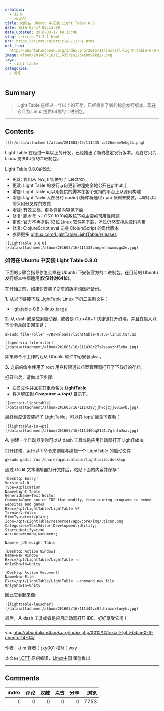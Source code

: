 ```yaml
---
creators:
  - Ji m
  - zky001
title: 如何在 Ubuntu 中安装 Light Table 0.8
date: 2016-03-17 09:13:00
date_updated: 2016-03-17 09:13:00
slug: article-7113-1.html
url: https://linux.cn/article-7113-1.html
url_from: 
  http://ubuntuhandbook.org/index.php/2015/12/install-light-table-0-8-ubuntu-14-04/
image: album/201603/16/111435rss226mebm9ekg2s.png
tags:
  - light table
categories:
  - 分享
---
```


## Summary

> Light Table 在经过一年以上的开发，已经推出了新的稳定发行版本。现在它只为 Linux 提供64位的二进制包。

***

<!-- more -->

## Contents

`![](/data/attachment/album/201603/16/111435rss226mebm9ekg2s.png)`

Light Table 在经过一年以上的开发，已经推出了新的稳定发行版本。现在它只为 Linux 提供64位的二进制包。

Light Table 0.8.0的改动:

* 更改: 我们从 NW.js 切换到了 Electron
* 更改: Light Table 的发行与自更新进程完全地公开在github上
* 增加: Light Table 可以用提供的脚本在各个支持的平台上从源码构建
* 增加: Light Table 大部分的 node 代码库将通过 npm 依赖来安装，以取代以前采用分叉库的方式
* 增加: 有效文档。更多详情内容见下面
* 修复: 版本号 >= OSX 10.10的系统下的主要的可用性问题
* 更改: 官方不再提供 32位 Linux 软件包下载，不过仍然支持从源码构建
* 修复: ClojureScript eval 支持 ClojureScript 的现代版本
* 参阅更多 [github.com/LightTable/LightTable/releases](https://github.com/LightTable/LightTable/releases)

`![LightTable 0.8.0](/data/attachment/album/201603/16/111438cnnpenhnwmmzgw2e.jpg)`

### 如何在 Ubuntu 中安装 Light Table 0.8.0

下面的步骤会指导你怎么样在 Ubuntu 下安装官方的二进制包，在目前的 Ubuntu 发行版本中都适用(**仅仅针对64位**)。

在开始之前，如果你安装了之前的版本请做好备份。

**1.** 从以下链接下载 LightTable Linux 下的二进制文件：

* [lighttable-0.8.0-linux.tar.gz](https://github.com/LightTable/LightTable/releases/download/0.8.0/lighttable-0.8.0-linux.tar.gz)

**2.** 从 dash 或是应用启动器，或者是 Ctrl+Alt+T 快捷键打开终端，并且在输入以下命令后敲击回车键：

```shell
gksudo file-roller ~/Downloads/lighttable-0.8.0-linux.tar.gz
```

`![open-via-fileroller](/data/attachment/album/201603/16/111438r27s6saaszhfloha.jpg)`

如果命令不工作的话从 Ubuntu 软件中心安装`gksu`。

**3.** 之前的命令使用了 root 用户权限通过档案管理器打开了下载好的存档。

打开它后，请做以下步骤:

* 右击文件并且将其重命名为 **LightTable**
* 将其解压到 **Computer -> /opt/** 目录下。

`![extract-lighttable](/data/attachment/album/201603/16/111439vjjh6cjzjj0v1wvb.jpg)`

最终你应该安装好了 LightTable，可以在 /opt/ 目录下查看：

`![lighttable-in-opt](/data/attachment/album/201603/16/111440bq2114u7qfnln2nx.jpg)`

**4.** 创建一个启动器使你可以从 dash 工具或是应用启动器打开 LightTable。

打开终端，运行以下命令来创建与编辑一个 LightTable 的启动文件：

```shell
gksudo gedit /usr/share/applications/lighttable.desktop
```

通过 Gedit 文本编辑器打开文件后，粘贴下面的内容并保存：

```shell
[Desktop Entry]
Version=1.0
Type=Application
Name=Light Table
GenericName=Text Editor
Comment=Open source IDE that modify, from running programs to embed websites and games
Exec=/opt/LightTable/LightTable %F
Terminal=false
MimeType=text/plain;
Icon=/opt/LightTable/resources/app/core/img/lticon.png
Categories=TextEditor;Development;Utility;
StartupNotify=true
Actions=Window;Document;

Name[en_US]=Light Table

[Desktop Action Window]
Name=New Window
Exec=/opt/LightTable/LightTable -n
OnlyShowIn=Unity;

[Desktop Action Document]
Name=New File
Exec=/opt/LightTable/LightTable --command new_file
OnlyShowIn=Unity;
```

因此它看起来像:

`![lighttable-launcher](/data/attachment/album/201603/16/111442vc9flhimzuklueyk.jpg)`

最后，从 dash 工具或者是应用启动器打开 IDE，好好享受它吧！

---

via: <http://ubuntuhandbook.org/index.php/2015/12/install-light-table-0-8-ubuntu-14-04/>

作者：[Ji m](http://ubuntuhandbook.org/index.php/about/) 译者：[zky001](https://github.com/zky001) 校对：[wxy](https://github.com/wxy)

本文由 [LCTT](https://github.com/LCTT/TranslateProject) 原创编译，[Linux中国](https://linux.cn/) 荣誉推出

***

## Comments


|   index |   评论 |   收藏 |   点赞 |   分享 |   浏览 |
|--------:|-------:|-------:|-------:|-------:|-------:|
|       0 |      0 |      0 |      0 |      0 |   7753 |

